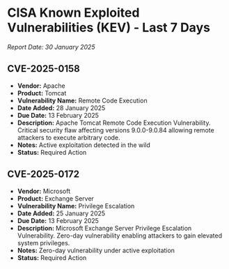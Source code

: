 # CISA Known Exploited Vulnerabilities (KEV) - Last 7 Days
*Report Date: 30 January 2025*

## CVE-2025-0158
- **Vendor:** Apache
- **Product:** Tomcat
- **Vulnerability Name:** Remote Code Execution
- **Date Added:** 28 January 2025
- **Due Date:** 13 February 2025
- **Description:** Apache Tomcat Remote Code Execution Vulnerability. Critical security flaw affecting versions 9.0.0-9.0.84 allowing remote attackers to execute arbitrary code.
- **Notes:** Active exploitation detected in the wild
- **Status:** Required Action

## CVE-2025-0172
- **Vendor:** Microsoft
- **Product:** Exchange Server
- **Vulnerability Name:** Privilege Escalation
- **Date Added:** 25 January 2025
- **Due Date:** 13 February 2025
- **Description:** Microsoft Exchange Server Privilege Escalation Vulnerability. Zero-day vulnerability enabling attackers to gain elevated system privileges.
- **Notes:** Zero-day vulnerability under active exploitation
- **Status:** Required Action